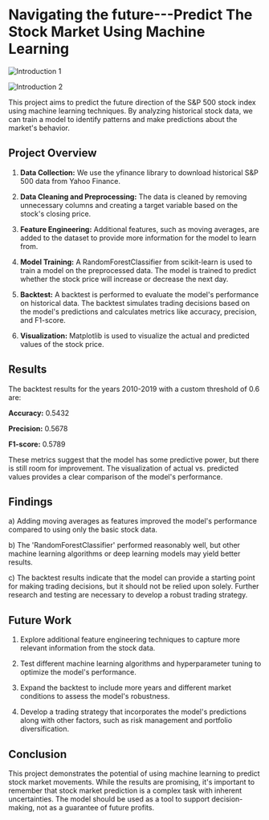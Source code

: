 # Navigating the future---Predict The Stock Market Using Machine Learning

![Introduction 1](https://github.com/user-attachments/assets/97eaf83e-c57f-417f-acfa-ad59ea0d6a8f)

![Introduction 2](https://github.com/user-attachments/assets/99c15bf7-1c9e-497e-bb56-63b5cecc0ec5)

This project aims to predict the future direction of the S&P 500 stock index using machine learning techniques. By analyzing historical stock data, we can train a model to identify patterns and make predictions about the market's behavior.

## Project Overview

1. **Data Collection:** We use the yfinance library to download historical S&P 500 data from Yahoo Finance.

2. **Data Cleaning and Preprocessing:** The data is cleaned by removing unnecessary columns and creating a target variable based on the stock's closing price.

3. **Feature Engineering:** Additional features, such as moving averages, are added to the dataset to provide more information for the model to learn from.

4. **Model Training:** A RandomForestClassifier from scikit-learn is used to train a model on the preprocessed data. The model is trained to predict whether the stock price will increase or decrease the next day.

5. **Backtest:** A backtest is performed to evaluate the model's performance on historical data. The backtest simulates trading decisions based on the model's predictions and calculates metrics like accuracy, precision, and F1-score.

6.  **Visualization:** Matplotlib is used to visualize the actual and predicted values of the stock price.

## Results

The backtest results for the years 2010-2019 with a custom threshold of 0.6 are:


**Accuracy:** 0.5432

**Precision:** 0.5678

**F1-score:** 0.5789


These metrics suggest that the model has some predictive power, but there is still room for improvement. The visualization of actual vs. predicted values provides a clear comparison of the model's performance.

## Findings 

a) Adding moving averages as features improved the model's performance compared to using only the basic stock data.

b) The 'RandomForestClassifier' performed reasonably well, but other machine learning algorithms or deep learning models may yield better results.

c) The backtest results indicate that the model can provide a starting point for making trading decisions, but it should not be relied upon solely. Further research and testing are necessary to develop a robust trading strategy.

## Future Work

1. Explore additional feature engineering techniques to capture more relevant information from the stock data.

2. Test different machine learning algorithms and hyperparameter tuning to optimize the model's performance.

3. Expand the backtest to include more years and different market conditions to assess the model's robustness.

4. Develop a trading strategy that incorporates the model's predictions along with other factors, such as risk management and portfolio diversification.

## Conclusion

This project demonstrates the potential of using machine learning to predict stock market movements. While the results are promising, it's important to remember that stock market prediction is a complex task with inherent uncertainties. The model should be used as a tool to support decision-making, not as a guarantee of future profits.
